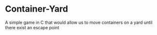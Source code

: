 # Container-Yard
A simple game in C that would allow us to move containers on a yard until there exist an escape point
